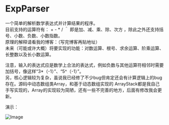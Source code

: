 # ExpParser
一个简单的解析数学表达式并计算结果的程序。   
目前支持的运算符有： + - * / ＾ 即是加、减、乘、除、次方 ，除此之外还支持括号、小数、负数、小数指数。    
原理的解释请看我的博客：（写完博客再贴地址）   
未来（可能或许大概）将要实现的功能：对数运算、根号、求余运算、阶乘运算、长整数以及长小数运算。   
    
	  
注意，输入的表达式应是数学上合法的表达式，例如负数与其他运算符相邻时需要加括号，像这样“3*（-1）”、“5^（-1）”。   
另，核心逻辑较为复杂，虽说我已经修了不少bug但肯定还会有计算逻辑上的bug存在。源码中动态数组类Array，和基于动态数组实现的
ArrayStack都是我自己手写实现的，Array的实现较为简陋，还有一些不完善的地方，后面有修改我会更新。
  
演示：  

![Image](https://github.com/Melonl/ExpParser/raw/master/demo.png)